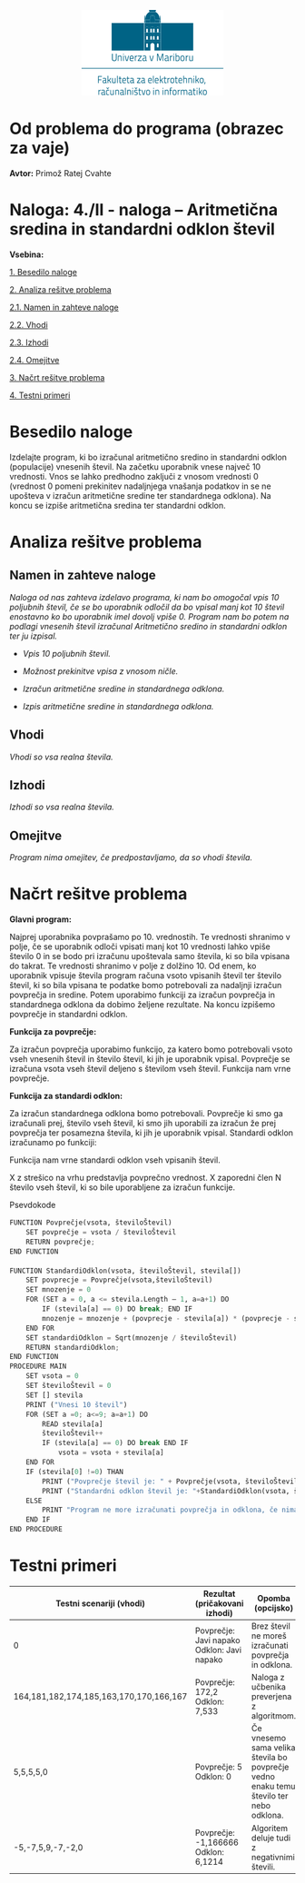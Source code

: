 <p align="center">
  <img width="250" height="150" src="media/feri_logo.png" />
</p>

# Od problema do programa (obrazec za vaje)

**Avtor:** Primož Ratej Cvahte

# **Naloga:** 4./II - naloga – Aritmetična sredina in standardni odklon števil

**Vsebina:**

[1. Besedilo naloge](#besedilo-naloge)

[2. Analiza rešitve problema](#_Toc368395464)

[2.1. Namen in zahteve naloge](#_Toc368395465)

[2.2. Vhodi](#_Toc368395466)

[2.3. Izhodi](#izhodi)

[2.4. Omejitve](#omejitve)

[3. Načrt rešitve problema](#_Toc368395469)

[4. Testni primeri](#_Toc368395470)

# Besedilo naloge

Izdelajte program, ki bo izračunal aritmetično sredino in standardni odklon
(populacije) vnesenih števil. Na začetku uporabnik vnese največ 10 vrednosti.
Vnos se lahko predhodno zaključi z vnosom vrednosti 0 (vrednost 0 pomeni
prekinitev nadaljnjega vnašanja podatkov in se ne upošteva v izračun aritmetične
sredine ter standardnega odklona). Na koncu se izpiše aritmetična sredina ter
standardni odklon.

# Analiza rešitve problema

## Namen in zahteve naloge

*Naloga od nas zahteva izdelavo programa, ki nam bo omogočal vpis 10 poljubnih
števil, če se bo uporabnik odločil da bo vpisal manj kot 10 števil enostavno ko
bo uporabnik imel dovolj vpiše 0. Program nam bo potem na podlagi vnesenih
števil izračunal Aritmetično sredino in standardni odklon ter ju izpisal.*

-   *Vpis 10 poljubnih števil.*

-   *Možnost prekinitve vpisa z vnosom ničle.*

-   *Izračun aritmetične sredine in standardnega odklona.*

-   *Izpis aritmetične sredine in standardnega odklona.*

## Vhodi

*Vhodi so vsa realna števila.*

## Izhodi

*Izhodi so vsa realna števila.*

## Omejitve

*Program nima omejitev, če predpostavljamo, da so vhodi števila.*

# Načrt rešitve problema

**Glavni program:**

Najprej uporabnika povprašamo po 10. vrednostih. Te vrednosti shranimo v polje,
če se uporabnik odloči vpisati manj kot 10 vrednosti lahko vpiše število 0 in se
bodo pri izračunu upoštevala samo števila, ki so bila vpisana do takrat. Te
vrednosti shranimo v polje z dolžino 10. Od enem, ko uporabnik vpisuje števila
program računa vsoto vpisanih števil ter število števil, ki so bila vpisana te
podatke bomo potrebovali za nadaljnji izračun povprečja in sredine. Potem
uporabimo funkciji za izračun povprečja in standardnega odklona da dobimo
željene rezultate. Na koncu izpišemo povprečje in standardni odklon.

**Funkcija za povprečje:**

Za izračun povprečja uporabimo funkcijo, za katero bomo potrebovali vsoto vseh
vnesenih števil in število števil, ki jih je uporabnik vpisal. Povprečje se
izračuna vsota vseh števil deljeno s številom vseh števil. Funkcija nam vrne
povprečje.

**Funkcija za standardi odklon:**

Za izračun standardnega odklona bomo potrebovali. Povprečje ki smo ga izračunali
prej, število vseh števil, ki smo jih uporabili za izračun že prej povprečja ter
posamezna števila, ki jih je uporabnik vpisal. Standardi odklon izračunamo po
funkciji:

Funkcija nam vrne standardi odklon vseh vpisanih števil.

X z strešico na vrhu predstavlja povprečno vrednost. X zaporedni člen N število
vseh števil, ki so bile uporabljene za izračun funkcije.

Psevdokode
``` python
FUNCTION Povprečje(vsota, številoŠtevil)
	SET povprečje = vsota / številoŠtevil
	RETURN povprečje;
END FUNCTION

FUNCTION StandardiOdklon(vsota, številoŠtevil, stevila[])
	SET povprecje = Povprečje(vsota,številoŠtevil)
	SET mnozenje = 0
	FOR (SET a = 0, a <= stevila.Length – 1, a=a+1) DO
		IF (stevila[a] == 0) DO break; END IF
		mnozenje = mnozenje + (povprecje - stevila[a]) * (povprecje - stevila[a])
	END FOR
	SET standardiOdklon = Sqrt(mnozenje / številoŠtevil)
	RETURN standardiOdklon;
END FUNCTION
PROCEDURE MAIN
	SET vsota = 0
	SET številoŠtevil = 0
	SET [] stevila
	PRINT ("Vnesi 10 števil")
	FOR (SET a =0; a<=9; a=a+1) DO
		READ stevila[a]
		številoŠtevil++
		IF (stevila[a] == 0) DO break END IF
			vsota = vsota + stevila[a]
	END FOR
	IF (stevila[0] !=0) THAN
		PRINT ("Povprečje števil je: " + Povprečje(vsota, številoŠtevil))
		PRINT ("Standardni odklon števil je: "+StandardiOdklon(vsota, številoŠtevil,stevila))
	ELSE 
		PRINT "Program ne more izračunati povprečja in odklona, če nima števil s katerimi bi operiral"
	END IF
END PROCEDURE
```

# Testni primeri

| **Testni scenariji (vhodi)**            | **Rezultat (pričakovani izhodi)**          | **Opomba (opcijsko)**                                                                  |
|-----------------------------------------|--------------------------------------------|----------------------------------------------------------------------------------------|
| 0                                       | Povprečje: Javi napako Odklon: Javi napako | Brez števil ne moreš izračunati povprečja in odklona.                                  |
| 164,181,182,174,185,163,170,170,166,167 | Povprečje: 172,2 Odklon: 7,533             | Naloga z učbenika preverjena z algoritmom.                                             |
| 5,5,5,5,0                               | Povprečje: 5 Odklon: 0                     | Če vnesemo sama velika števila bo povprečje vedno enaku temu število ter nebo odklona. |
| -5,-7,5,9,-7,-2,0                       | Povprečje: -1,166666 Odklon: 6,1214        | Algoritem deluje tudi z negativnimi števili.                                           |

